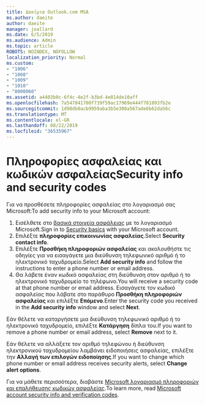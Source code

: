 ```yaml
---
title: Δοκίμια Outlook.com MSA
ms.author: daeite
author: daeite
manager: joallard
ms.date: 6/5/2019
ms.audience: Admin
ms.topic: article
ROBOTS: NOINDEX, NOFOLLOW
localization_priority: Normal
ms.custom:
- "1006"
- "1008"
- "1009"
- "1010"
- "8000060"
ms.assetid: a4403b0c-6f4c-4e2f-b3bd-4e814de10aff
ms.openlocfilehash: 7a547841700f739f59ac17969e444f781093fb2e
ms.sourcegitcommit: 1d98db8acb9959aba3b5e308a567ade6b62da56c
ms.translationtype: MT
ms.contentlocale: el-GR
ms.lasthandoff: 08/22/2019
ms.locfileid: "36535967"
---
```

# <a name="security-info-and-security-codes"></a><span data-ttu-id="42c82-102">Πληροφορίες ασφαλείας και κωδικών ασφαλείας</span><span class="sxs-lookup"><span data-stu-id="42c82-102">Security info and security codes</span></span>

<span data-ttu-id="42c82-103">Για να προσθέσετε πληροφορίες ασφαλείας στο λογαριασμό σας Microsoft:</span><span class="sxs-lookup"><span data-stu-id="42c82-103">To add security info to your Microsoft account:</span></span>

1. <span data-ttu-id="42c82-104">Εισέλθετε στο [βασικά στοιχεία ασφάλειας](https://account.microsoft.com/security) με το λογαριασμό Microsoft.</span><span class="sxs-lookup"><span data-stu-id="42c82-104">Sign in to [Security basics](https://account.microsoft.com/security) with your Microsoft account.</span></span>
1. <span data-ttu-id="42c82-105">Επιλέξτε **πληροφορίες επικοινωνίας ασφαλείας**.</span><span class="sxs-lookup"><span data-stu-id="42c82-105">Select **Security contact info**.</span></span>
1. <span data-ttu-id="42c82-106">Επιλέξτε **Προσθήκη πληροφοριών ασφαλείας** και ακολουθήστε τις οδηγίες για να εισαγάγετε μια διεύθυνση τηλεφωνικό αριθμό ή το ηλεκτρονικό ταχυδρομείο.</span><span class="sxs-lookup"><span data-stu-id="42c82-106">Select **Add security info** and follow the instructions to enter a phone number or email address.</span></span>
1. <span data-ttu-id="42c82-107">Θα λάβετε έναν κωδικό ασφαλείας στη διεύθυνση στον αριθμό ή το ηλεκτρονικό ταχυδρομείο το τηλέφωνο.</span><span class="sxs-lookup"><span data-stu-id="42c82-107">You will receive a security code at that phone number or email address.</span></span> <span data-ttu-id="42c82-108">Εισαγάγετε τον κωδικό ασφαλείας που λάβατε στο παράθυρο **Προσθήκη πληροφοριών ασφαλείας** και επιλέξτε **Επόμενο**.</span><span class="sxs-lookup"><span data-stu-id="42c82-108">Enter the security code you received in the **Add security info** window and select **Next**.</span></span>

<span data-ttu-id="42c82-109">Εάν θέλετε να καταργήσετε μια διεύθυνση τηλεφωνικό αριθμό ή το ηλεκτρονικό ταχυδρομείο, επιλέξτε **Κατάργηση** δίπλα του.</span><span class="sxs-lookup"><span data-stu-id="42c82-109">If you want to remove a phone number or email address, select **Remove** next to it.</span></span>

<span data-ttu-id="42c82-110">Εάν θέλετε να αλλάξετε τον αριθμό τηλεφώνου ή διεύθυνση ηλεκτρονικού ταχυδρομείου λαμβάνει ειδοποιήσεις ασφαλείας, επιλέξτε την **Αλλαγή των επιλογών ειδοποίησης**.</span><span class="sxs-lookup"><span data-stu-id="42c82-110">If you want to change which phone number or email address receives security alerts, select **Change alert options**.</span></span>

<span data-ttu-id="42c82-111">Για να μάθετε περισσότερα, διαβάστε [Microsoft λογαριασμό πληροφοριών και επαλήθευσης κωδικών ασφαλείας](https://support.microsoft.com/help/12428/).</span><span class="sxs-lookup"><span data-stu-id="42c82-111">To learn more, read [Microsoft account security info and verification codes](https://support.microsoft.com/help/12428/).</span></span>